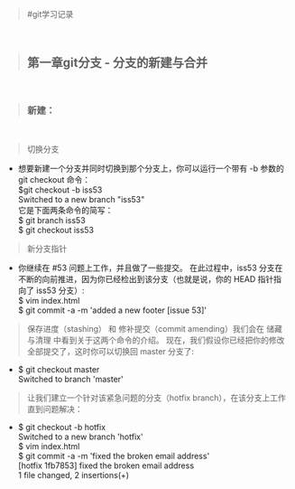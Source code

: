 >#git学习记录

<br>

>## 第一章git分支 - 分支的新建与合并

<br>

>### 新建：

<br>

   >切换分支
   
   * 想要新建一个分支并同时切换到那个分支上，你可以运行一个带有 -b 参数的 git checkout 命令：<br>
   $git checkout -b iss53    
   Switched to a new branch "iss53"<br> 
   它是下面两条命令的简写：<br>
   $ git branch iss53   
   $ git checkout iss53
>新分支指针

   * 你继续在 #53 问题上工作，并且做了一些提交。 在此过程中，iss53 分支在不断的向前推进，因为你已经检出到该分支（也就是说，你的 HEAD 指针指向了 iss53 分支）:<br>
   $ vim index.html<br>
  $ git commit -a -m 'added a new footer [issue 53]'
  
>保存进度（stashing） 和 修补提交（commit amending）我们会在 储藏与清理 中看到关于这两个命令的介绍。 现在，我们假设你已经把你的修改全部提交了，这时你可以切换回 master 分支了:

* $ git checkout master <br>
Switched to branch 'master'

>让我们建立一个针对该紧急问题的分支（hotfix branch），在该分支上工作直到问题解决：

* $ git checkout -b hotfix <br>
Switched to a new branch 'hotfix' <br>
$ vim index.html <br>
$ git commit -a -m 'fixed the broken email address' <br>
[hotfix 1fb7853] fixed the broken email address <br>
 1 file changed, 2 insertions(+)
